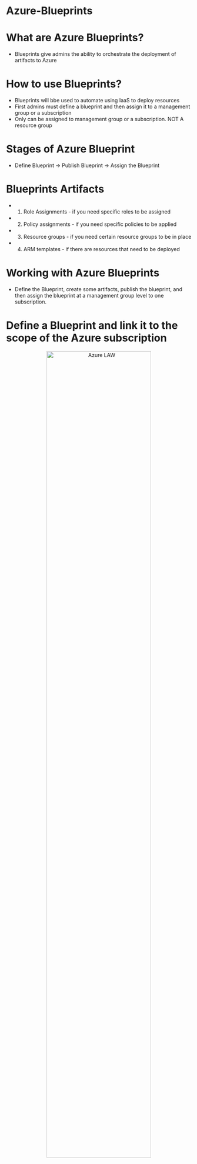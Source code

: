 # Azure-Blueprints

# What are Azure Blueprints?
- Blueprints give admins the ability to orchestrate the deployment of artifacts to Azure


# How to use Blueprints?
- Blueprints will bbe used to automate using IaaS to deploy resources 
- First admins must define a blueprint and then assign it to a management group or a subscription
- Only can be assigned to management group or a subscription. NOT A resource group


# Stages of Azure Blueprint
- Define Blueprint -> Publish Blueprint -> Assign the Blueprint

# Blueprints Artifacts
- 1. Role Assignments - if you need specific roles to be assigned
- 2. Policy assignments - if you need specific policies to be applied
- 3. Resource groups - if you need certain resource groups to be in place
- 4. ARM templates - if there are resources that need to be deployed

# Working with Azure Blueprints
- Define the Blueprint, create some artifacts, publish the blueprint, and then assign the blueprint at a management group level to one subscription.


# Define a Blueprint and link it to the scope of the Azure subscription

<p align="center">
  
<img src="https://user-images.githubusercontent.com/104326475/175796294-29bab869-ebca-4c73-af76-c6d2f7321b88.png" height="75%" width="75%" alt="Azure LAW"/>

<p/>

# Create a an artifact within the Blueprint - Role Assignment
<p align="center">
  
<img src="https://user-images.githubusercontent.com/104326475/175796391-11eed999-3c21-467e-8d1b-feff51e0b8c5.png" height="165%" width="165%" alt="Azure LAW"/>

<p/>


# Publish the Blueprint
<p align="center">
  
<img src="https://user-images.githubusercontent.com/104326475/175796430-d7a7af13-438c-4ddf-8280-60194596d7b9.png" height="165%" width="165%" alt="Azure LAW"/>

<p/>
- Artifact - Role Assignment
- Artifact - Resource group


# Assign the Blueprint
- This will ensure that resources within Azure subscription 1 has
- 1. Contributor role - appuserA
- 2. resourcegroupA in the subscription

<p align="center">
  
<img src="https://user-images.githubusercontent.com/104326475/175796611-85b4d60f-89ee-475d-afbe-e877423d3a8e.png" height="75%" width="75%" alt="Azure LAW"/>

<p/>

# Check to see if the Blueprints created resourcegrpA
<p align="center">
  
<img src="https://user-images.githubusercontent.com/104326475/175796804-26f62f65-08c8-4151-ac23-63c1c48b64b4.png" height="75%" width="75%" alt="Azure LAW"/>

<p/>


# Check to see if then Blueprints created appuserA 
<p align="center">
  
<img src="https://user-images.githubusercontent.com/104326475/175796847-7643fd0a-0f40-4b2f-8201-26a9ce9c9c55.png" height="75%" width="75%" alt="Azure LAW"/>

<p/>
